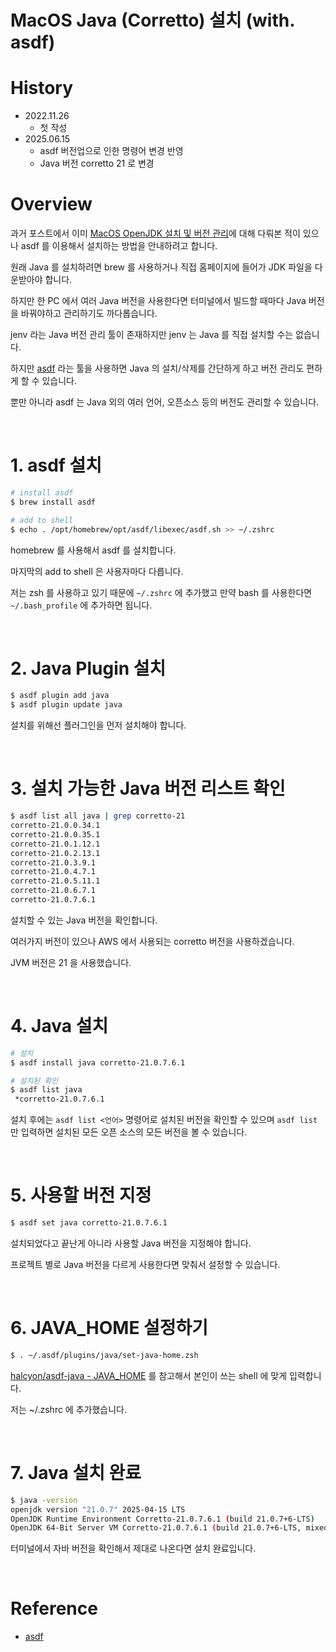 # MacOS Java (Corretto) 설치 (with. asdf)

# History

- 2022.11.26
  - 첫 작성
- 2025.06.15
  - asdf 버전업으로 인한 명령어 변경 반영
  - Java 버전 corretto 21 로 변경

# Overview

과거 포스트에서 이미 [MacOS OpenJDK 설치 및 버전 관리](https://bcp0109.tistory.com/302)에 대해 다뤄본 적이 있으나 asdf 를 이용해서 설치하는 방법을 안내하려고 합니다.

원래 Java 를 설치하려면 brew 를 사용하거나 직접 홈페이지에 들어가 JDK 파일을 다운받아야 합니다.

하지만 한 PC 에서 여러 Java 버전을 사용한다면 터미널에서 빌드할 때마다 Java 버전을 바꿔야하고 관리하기도 까다롭습니다.

jenv 라는 Java 버전 관리 툴이 존재하지만 jenv 는 Java 를 직접 설치할 수는 없습니다.

하지만 [asdf](https://asdf-vm.com/) 라는 툴을 사용하면 Java 의 설치/삭제를 간단하게 하고 버전 관리도 편하게 할 수 있습니다.

뿐만 아니라 asdf 는 Java 외의 여러 언어, 오픈소스 등의 버전도 관리할 수 있습니다.

<br>

# 1. asdf 설치

```sh
# install asdf
$ brew install asdf

# add to shell
$ echo . /opt/homebrew/opt/asdf/libexec/asdf.sh >> ~/.zshrc
```

homebrew 를 사용해서 asdf 를 설치합니다.

마지막의 add to shell 은 사용자마다 다릅니다.

저는 zsh 를 사용하고 있기 때문에 `~/.zshrc` 에 추가했고 만약 bash 를 사용한다면 `~/.bash_profile` 에 추가하면 됩니다.

<br>

# 2. Java Plugin 설치

```sh
$ asdf plugin add java
$ asdf plugin update java
```

설치를 위해선 플러그인을 먼저 설치해야 합니다.

<br>

# 3. 설치 가능한 Java 버전 리스트 확인

```sh
$ asdf list all java | grep corretto-21
corretto-21.0.0.34.1
corretto-21.0.0.35.1
corretto-21.0.1.12.1
corretto-21.0.2.13.1
corretto-21.0.3.9.1
corretto-21.0.4.7.1
corretto-21.0.5.11.1
corretto-21.0.6.7.1
corretto-21.0.7.6.1
```

설치할 수 있는 Java 버전을 확인합니다.

여러가지 버전이 있으나 AWS 에서 사용되는 corretto 버전을 사용하겠습니다.

JVM 버전은 21 을 사용했습니다.

<br>

# 4. Java 설치

```sh
# 설치
$ asdf install java corretto-21.0.7.6.1

# 설치된 확인
$ asdf list java
 *corretto-21.0.7.6.1
```

설치 후에는 `asdf list <언어>` 명령어로 설치된 버전을 확인할 수 있으며 `asdf list` 만 입력하면 설치된 모든 오픈 소스의 모든 버전을 볼 수 있습니다.

<br>

# 5. 사용할 버전 지정

```sh
$ asdf set java corretto-21.0.7.6.1
```

설치되었다고 끝난게 아니라 사용할 Java 버전을 지정해야 합니다.

프로젝트 별로 Java 버전을 다르게 사용한다면 맞춰서 설정할 수 있습니다.

<br>

# 6. JAVA_HOME 설정하기

```sh
$ . ~/.asdf/plugins/java/set-java-home.zsh
```

[halcyon/asdf-java - JAVA_HOME](https://github.com/halcyon/asdf-java#java_home) 를 참고해서 본인이 쓰는 shell 에 맞게 입력합니다.

저는 ~/.zshrc 에 추가했습니다.

<br>

# 7. Java 설치 완료

```sh
$ java -version
openjdk version "21.0.7" 2025-04-15 LTS
OpenJDK Runtime Environment Corretto-21.0.7.6.1 (build 21.0.7+6-LTS)
OpenJDK 64-Bit Server VM Corretto-21.0.7.6.1 (build 21.0.7+6-LTS, mixed mode, sharing)
```

터미널에서 자바 버전을 확인해서 제대로 나온다면 설치 완료입니다.

<br>

# Reference

- [asdf](https://asdf-vm.com/)
